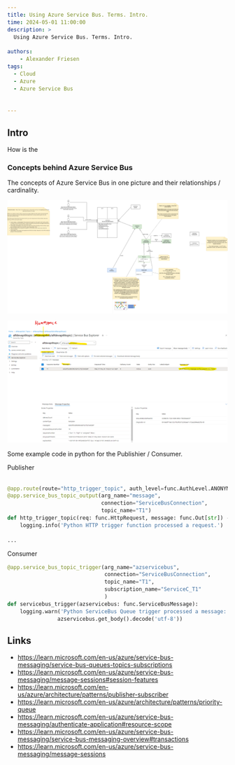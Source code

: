 ```yaml
---
title: Using Azure Service Bus. Terms. Intro.
time: 2024-05-01 11:00:00
description: >
  Using Azure Service Bus. Terms. Intro.

authors:
    - Alexander Friesen
tags:
  - Cloud
  - Azure
  - Azure Service Bus


---
```


## Intro

How is the 


### Concepts behind Azure Service Bus



The concepts of Azure Service Bus in one picture and their relationships / cardinality.

![Network](./article00046a/classdiagram.drawio.png)

![Network](./article00046a/Screenshot1.png)


Some example code in python for the Publishier / Consumer.

Publisher
``` python

@app.route(route="http_trigger_topic", auth_level=func.AuthLevel.ANONYMOUS)
@app.service_bus_topic_output(arg_name="message",
                              connection="ServiceBusConnection",
                              topic_name="T1")
def http_trigger_topic(req: func.HttpRequest, message: func.Out[str]) -> func.HttpResponse:
    logging.info('Python HTTP trigger function processed a request.')

...

```


Consumer
``` python
@app.service_bus_topic_trigger(arg_name="azservicebus", 
                               connection="ServiceBusConnection",
                               topic_name="T1",
                               subscription_name="ServiceC_T1"
                               ) 
def servicebus_trigger(azservicebus: func.ServiceBusMessage):
    logging.warn('Python ServiceBus Queue trigger processed a message: %s',
                azservicebus.get_body().decode('utf-8'))
```


## Links

- https://learn.microsoft.com/en-us/azure/service-bus-messaging/service-bus-queues-topics-subscriptions
- <https://learn.microsoft.com/en-us/azure/service-bus-messaging/message-sessions#session-features>
- <https://learn.microsoft.com/en-us/azure/architecture/patterns/publisher-subscriber>
- <https://learn.microsoft.com/en-us/azure/architecture/patterns/priority-queue>
- <https://learn.microsoft.com/en-us/azure/service-bus-messaging/authenticate-application#resource-scope>
- <https://learn.microsoft.com/en-us/azure/service-bus-messaging/service-bus-messaging-overview#transactions>
- <https://learn.microsoft.com/en-us/azure/service-bus-messaging/message-sessions>

